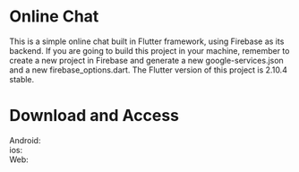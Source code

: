 # Online Chat

This is a simple online chat built in Flutter framework, using Firebase as its backend.
If you are going to build this project in your machine, remember to create a new project in Firebase and generate a new google-services.json and a new firebase_options.dart.
The Flutter version of this project is 2.10.4 stable.

# Download and Access

Android:  
ios:  
Web:  
